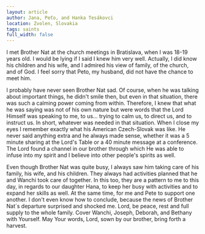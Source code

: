 ```yaml
---
layout: article
author: Jana, Peťo, and Hanka Tesákovci
location: Zvolen, Slovakia
tags: saints
full_width: false
---
```

I met Brother Nat at the church meetings in Bratislava, when I was 18-19 years old. I would be lying if I said I knew him very well. Actually, I did know his children and his wife, and I admired his view of family, of the church, and of God. I feel sorry that Peto, my husband, did not have the chance to meet him.

I probably have never seen Brother Nat sad. Of course, when he was talking about important things, he didn't smile then, but even in that situation, there was such a calming power coming from within. Therefore, I knew that what he was saying was not of his own nature but were words that the Lord Himself was speaking to me, to us… trying to calm us, to direct us, and to instruct us. In short, whatever was needed in that situation. When I close my eyes I remember exactly what his American Czech-Slovak was like. He never said anything extra and he always made sense, whether it was a 5 minute sharing at the Lord's Table or a 40 minute message at a conference. The Lord found a channel in our brother through which He was able to infuse into my spirit and I believe into other people's spirits as well.

Even though Brother Nat was quite busy, I always saw him taking care of his family, his wife, and his children. They always had activities planned that he and Wanchi took care of together. In this too, they are a pattern to me to this day, in regards to our daughter Hana, to keep her busy with activities and to expand her skills as well. At the same time, for me and Pete to support one another.
I don't even know how to conclude, because the news of Brother Nat´s departure surprised and shocked me. Lord, be peace, rest and full supply to the whole family. Cover Wanchi, Joseph, Deborah, and Bethany with Yourself. May Your words, Lord, sown by our brother, bring forth a harvest.
